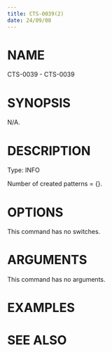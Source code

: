 ```yaml
---
title: CTS-0039(2)
date: 24/09/08
---
```


# NAME

CTS-0039 - CTS-0039

# SYNOPSIS

N/A.

# DESCRIPTION

Type: INFO

Number of created patterns = {}.

# OPTIONS

This command has no switches.

# ARGUMENTS

This command has no arguments.

# EXAMPLES

# SEE ALSO
